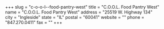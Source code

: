 +++
slug = "c-o-o-l--food-pantry-west"
title = "C.O.O.L. Food Pantry West"
name = "C.O.O.L. Food Pantry West"
address = "25519 W. Highway 134"
city = "Ingleside"
state = "IL"
postal = "60041"
website = ""
phone = "847.270.0411"
fax = ""
+++
